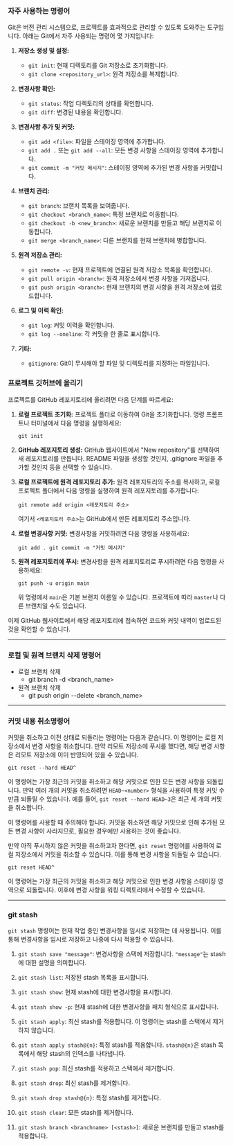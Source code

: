### 자주 사용하는 명령어

Git은 버전 관리 시스템으로, 프로젝트를 효과적으로 관리할 수 있도록 도와주는 도구입니다. 아래는 Git에서 자주 사용되는 명령어 몇 가지입니다:

1. **저장소 생성 및 설정:**
    
    - `git init`: 현재 디렉토리를 Git 저장소로 초기화합니다.
    - `git clone <repository_url>`: 원격 저장소를 복제합니다.
2. **변경사항 확인:**
    
    - `git status`: 작업 디렉토리의 상태를 확인합니다.
    - `git diff`: 변경된 내용을 확인합니다.
3. **변경사항 추가 및 커밋:**
    
    - `git add <file>`: 파일을 스테이징 영역에 추가합니다.
    - `git add .` 또는 `git add --all`: 모든 변경 사항을 스테이징 영역에 추가합니다.
    - `git commit -m "커밋 메시지"`: 스테이징 영역에 추가된 변경 사항을 커밋합니다.
4. **브랜치 관리:**
    
    - `git branch`: 브랜치 목록을 보여줍니다.
    - `git checkout <branch_name>`: 특정 브랜치로 이동합니다.
    - `git checkout -b <new_branch>`: 새로운 브랜치를 만들고 해당 브랜치로 이동합니다.
    - `git merge <branch_name>`: 다른 브랜치를 현재 브랜치에 병합합니다.
5. **원격 저장소 관리:**
    
    - `git remote -v`: 현재 프로젝트에 연결된 원격 저장소 목록을 확인합니다.
    - `git pull origin <branch>`: 원격 저장소에서 변경 사항을 가져옵니다.
    - `git push origin <branch>`: 현재 브랜치의 변경 사항을 원격 저장소에 업로드합니다.
6. **로그 및 이력 확인:**
    
    - `git log`: 커밋 이력을 확인합니다.
    - `git log --oneline`: 각 커밋을 한 줄로 표시합니다.
7. **기타:**
    
    - `gitignore`: Git이 무시해야 할 파일 및 디렉토리를 지정하는 파일입니다.

### 프로젝트 깃허브에 올리기

프로젝트를 GitHub 레포지토리에 올리려면 다음 단계를 따르세요:

1. **로컬 프로젝트 초기화:** 프로젝트 폴더로 이동하여 Git을 초기화합니다. 명령 프롬프트나 터미널에서 다음 명령을 실행하세요:
    
    `git init`
    
2. **GitHub 레포지토리 생성:** GitHub 웹사이트에서 "New repository"를 선택하여 새 레포지토리를 만듭니다. README 파일을 생성할 것인지, .gitignore 파일을 추가할 것인지 등을 선택할 수 있습니다.
    
3. **로컬 프로젝트에 원격 레포지토리 추가:** 원격 레포지토리의 주소를 복사하고, 로컬 프로젝트 폴더에서 다음 명령을 실행하여 원격 레포지토리를 추가합니다:
    
    `git remote add origin <레포지토리 주소>`
    
    여기서 `<레포지토리 주소>`는 GitHub에서 만든 레포지토리 주소입니다.
    
4. **로컬 변경사항 커밋:** 변경사항을 커밋하려면 다음 명령을 사용하세요:
    
    `git add . git commit -m "커밋 메시지"`
    
5. **원격 레포지토리에 푸시:** 변경사항을 원격 레포지토리로 푸시하려면 다음 명령을 사용하세요:
    
    `git push -u origin main`
    
    위 명령에서 `main`은 기본 브랜치 이름일 수 있습니다. 프로젝트에 따라 `master`나 다른 브랜치일 수도 있습니다.
    

이제 GitHub 웹사이트에서 해당 레포지토리에 접속하면 코드와 커밋 내역이 업로드된 것을 확인할 수 있습니다.
 - - - 

### 로컬 및 원격 브랜치 삭제 명령어

- 로컬 브랜치 삭제 
	- git branch -d <branch_name>  
- 원격 브랜치 삭제 
	- git push origin --delete <branch_name>

---
### 커밋 내용 취소명령어

커밋을 취소하고 이전 상태로 되돌리는 명령어는 다음과 같습니다. 이 명령어는 로컬 저장소에서 변경 사항을 취소합니다. 만약 리모트 저장소에 푸시를 했다면, 해당 변경 사항은 리모트 저장소에 이미 반영되어 있을 수 있습니다.

`git reset --hard HEAD^`

이 명령어는 가장 최근의 커밋을 취소하고 해당 커밋으로 인한 모든 변경 사항을 되돌립니다. 만약 여러 개의 커밋을 취소하려면 `HEAD~<number>` 형식을 사용하여 특정 커밋 수만큼 되돌릴 수 있습니다. 예를 들어, `git reset --hard HEAD~3`은 최근 세 개의 커밋을 취소합니다.

이 명령어를 사용할 때 주의해야 합니다. 커밋을 취소하면 해당 커밋으로 인해 추가된 모든 변경 사항이 사라지므로, 필요한 경우에만 사용하는 것이 좋습니다.

만약 아직 푸시하지 않은 커밋을 취소하고자 한다면, `git reset` 명령어를 사용하여 로컬 저장소에서 커밋을 취소할 수 있습니다. 이를 통해 변경 사항을 되돌릴 수 있습니다.

`git reset HEAD^`

이 명령어는 가장 최근의 커밋을 취소하고 해당 커밋으로 인한 변경 사항을 스테이징 영역으로 되돌립니다. 이후에 변경 사항을 워킹 디렉토리에서 수정할 수 있습니다.


---

### git stash

`git stash` 명령어는 현재 작업 중인 변경사항을 임시로 저장하는 데 사용됩니다. 이를 통해 변경사항을 임시로 저장하고 나중에 다시 적용할 수 있습니다.

1. `git stash save "message"`: 변경사항을 스택에 저장합니다. `"message"`는 stash에 대한 설명을 의미합니다.
    
2. `git stash list`: 저장된 stash 목록을 표시합니다.
    
3. `git stash show`: 현재 stash에 대한 변경사항을 표시합니다.
    
4. `git stash show -p`: 현재 stash에 대한 변경사항을 패치 형식으로 표시합니다.
    
5. `git stash apply`: 최신 stash를 적용합니다. 이 명령어는 stash를 스택에서 제거하지 않습니다.
    
6. `git stash apply stash@{n}`: 특정 stash를 적용합니다. `stash@{n}`은 stash 목록에서 해당 stash의 인덱스를 나타냅니다.
    
7. `git stash pop`: 최신 stash를 적용하고 스택에서 제거합니다.
    
8. `git stash drop`: 최신 stash를 제거합니다.
    
9. `git stash drop stash@{n}`: 특정 stash를 제거합니다.
    
10. `git stash clear`: 모든 stash를 제거합니다.
    
11. `git stash branch <branchname> [<stash>]`: 새로운 브랜치를 만들고 stash를 적용합니다.

